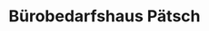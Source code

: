 ---
title: "Bürobedarfshaus Pätsch"
url: /braunschweig/buerobedarfshaus-paetsch/
shop: Schreibwaren
---